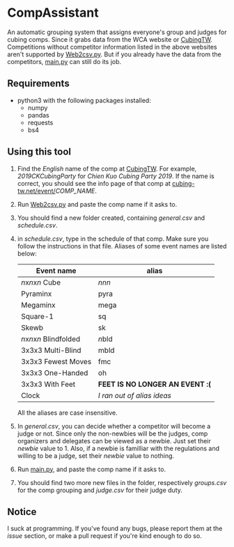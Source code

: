 CompAssistant
=
An automatic grouping system that assigns everyone's group and judges for cubing comps. 
Since it grabs data from the WCA website or [CubingTW](https://cubing-tw.net/). Competitions without competitor information listed in the above websites aren't supported by [Web2csv.py](./Web2csv.py). But if you already have the data from the competitors, [main.py](./main.py) can still do its job.

## Requirements
- python3 with the following packages installed:
    - numpy
    - pandas
    - requests
    - bs4

## Using this tool
1. Find the *English* name of the comp at [CubingTW](https://cubing-tw.net). For example, *2019CKCubingParty* for *Chien Kuo Cubing Party 2019*. If the name is correct, you should see the info page of that comp at [cubing-tw.net/event/](https://cubing-tw.net/event/)*COMP_NAME*.
2. Run [Web2csv.py](./Web2csv.py) and paste the comp name if it asks to.
3. You should find a new folder created, containing *general.csv* and *schedule.csv*.
4. in *schedule.csv*, type in the schedule of that comp. Make sure you follow the instructions in that file. Aliases of some event names are listed below:


    | Event name | alias |
    | -------- | -------- |
    | *n*x*n*x*n* Cube | *nnn* |
    | Pyraminx | pyra |
    | Megaminx | mega |
    | Square-1 | sq |
    | Skewb | sk |
    | *n*x*n*x*n* Blindfolded| *n*bld |
    | 3x3x3 Multi-Blind | mbld|
    | 3x3x3 Fewest Moves | fmc|
    | 3x3x3 One-Handed | oh|
    | 3x3x3 With Feet | **FEET IS NO LONGER AN EVENT :(**|
    | Clock | *I ran out of alias ideas* | 
    
    All the aliases are case insensitive.
    
5. In *general.csv*, you can decide whether a competitor will become a judge or not. Since only the non-newbies will be the judges, comp organizers and delegates can be viewed as a newbie. Just set their *newbie* value to 1. Also, if a newbie is familliar with the regulations and willing to be a judge, set their *newbie* value to nothing.
6. Run [main.py](./main.py), and paste the comp name if it asks to.
7. You should find two more new files in the folder, respectively *groups.csv* for the comp grouping and *judge.csv* for their judge duty.

## Notice
I suck at programming. If you've found any bugs, please report them at the *issue* section, or make a pull request if you're kind enough to do so.
